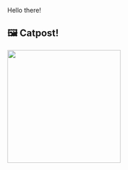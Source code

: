 Hello there!



## 🖼️ Catpost!

<sub>
    <img src="https://cdn2.thecatapi.com/images/db6.jpg" height="256">
</sub>

